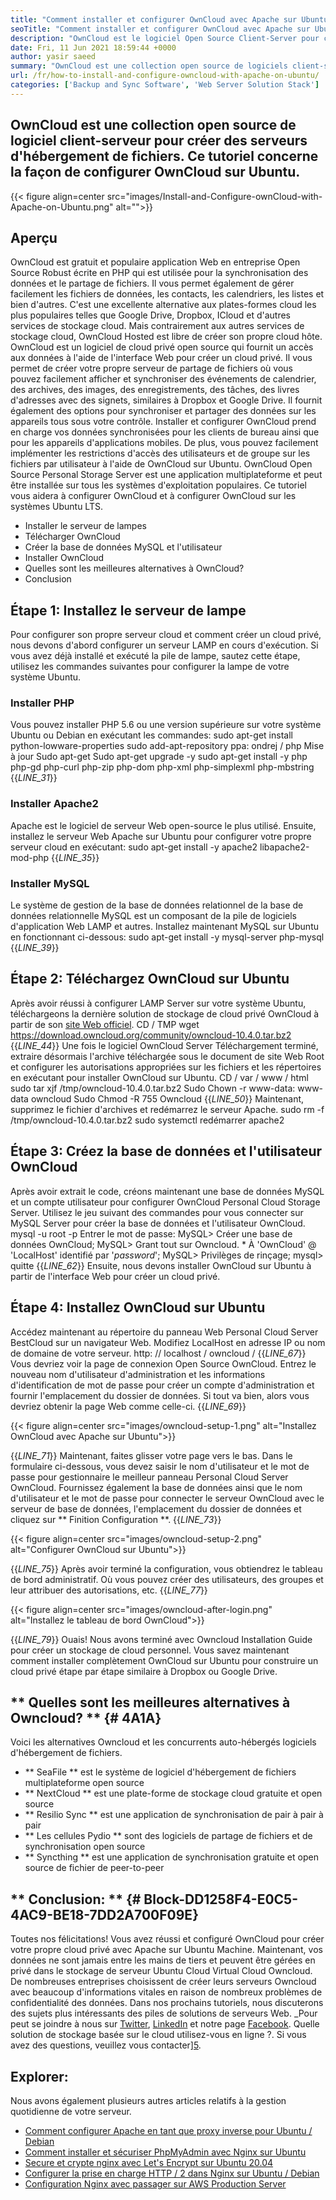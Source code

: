 ```yaml
---
title: "Comment installer et configurer OwnCloud avec Apache sur Ubuntu" 
seoTitle: "Comment installer et configurer OwnCloud avec Apache sur Ubuntu" 
description: "OwnCloud est le logiciel Open Source Client-Server pour créer des services d'hébergement de fichiers. Dans ce tutoriel, nous apprendrons à installer et à configurer OwnCloud sur Ubuntu" 
date: Fri, 11 Jun 2021 18:59:44 +0000
author: yasir saeed
summary: "OwnCloud est une collection open source de logiciels client-serveur pour créer des serveurs d'hébergement de fichiers. Ce tutoriel concerne la façon de configurer OwnCloud sur Ubuntu." 
url: /fr/how-to-install-and-configure-owncloud-with-apache-on-ubuntu/
categories: ['Backup and Sync Software', 'Web Server Solution Stack']
---
```


## OwnCloud est une collection open source de logiciel client-serveur pour créer des serveurs d'hébergement de fichiers. Ce tutoriel concerne la façon de configurer OwnCloud sur Ubuntu.

{{< figure align=center src="images/Install-and-Configure-ownCloud-with-Apache-on-Ubuntu.png" alt="">}}


## **Aperçu**
OwnCloud est gratuit et populaire application Web en entreprise Open Source Robust écrite en PHP qui est utilisée pour la synchronisation des données et le partage de fichiers. Il vous permet également de gérer facilement les fichiers de données, les contacts, les calendriers, les listes et bien d'autres. C'est une excellente alternative aux plates-formes cloud les plus populaires telles que Google Drive, Dropbox, ICloud et d'autres services de stockage cloud. Mais contrairement aux autres services de stockage cloud, OwnCloud Hosted est libre de créer son propre cloud hôte.
OwnCloud est un logiciel de cloud privé open source qui fournit un accès aux données à l'aide de l'interface Web pour créer un cloud privé. Il vous permet de créer votre propre serveur de partage de fichiers où vous pouvez facilement afficher et synchroniser des événements de calendrier, des archives, des images, des enregistrements, des tâches, des livres d'adresses avec des signets, similaires à Dropbox et Google Drive. Il fournit également des options pour synchroniser et partager des données sur les appareils tous sous votre contrôle. Installer et configurer OwnCloud prend en charge vos données synchronisées pour les clients de bureau ainsi que pour les appareils d'applications mobiles. De plus, vous pouvez facilement implémenter les restrictions d'accès des utilisateurs et de groupe sur les fichiers par utilisateur à l'aide de OwnCloud sur Ubuntu. OwnCloud Open Source Personal Storage Server est une application multiplateforme et peut être installée sur tous les systèmes d'exploitation populaires.
Ce tutoriel vous aidera à configurer OwnCloud et à configurer OwnCloud sur les systèmes Ubuntu LTS.
  * Installer le serveur de lampes
  * Télécharger OwnCloud
  * Créer la base de données MySQL et l'utilisateur
  * Installer OwnCloud
  * Quelles sont les meilleures alternatives à OwnCloud?
  * Conclusion

## Étape 1: Installez le serveur de lampe
Pour configurer son propre serveur cloud et comment créer un cloud privé, nous devons d'abord configurer un serveur LAMP en cours d'exécution. Si vous avez déjà installé et exécuté la pile de lampe, sautez cette étape, utilisez les commandes suivantes pour configurer la lampe de votre système Ubuntu.

### Installer PHP
Vous pouvez installer PHP 5.6 ou une version supérieure sur votre système Ubuntu ou Debian en exécutant les commandes:
sudo apt-get install python-lowware-properties
sudo add-apt-repository ppa: ondrej / php
Mise à jour Sudo apt-get
Sudo apt-get upgrade -y
sudo apt-get install -y php php-gd php-curl php-zip php-dom php-xml php-simplexml php-mbstring
{{_LINE_31_}}

### Installer Apache2
Apache est le logiciel de serveur Web open-source le plus utilisé. Ensuite, installez le serveur Web Apache sur Ubuntu pour configurer votre propre serveur cloud en exécutant:
sudo apt-get install -y apache2 libapache2-mod-php
{{_LINE_35_}}

### Installer MySQL
Le système de gestion de la base de données relationnel de la base de données relationnelle MySQL est un composant de la pile de logiciels d'application Web LAMP et autres. Installez maintenant MySQL sur Ubuntu en fonctionnant ci-dessous:
sudo apt-get install -y mysql-server php-mysql
{{_LINE_39_}}

## Étape 2: Téléchargez OwnCloud sur Ubuntu
Après avoir réussi à configurer LAMP Server sur votre système Ubuntu, téléchargeons la dernière solution de stockage de cloud privé OwnCloud à partir de son [site Web officiel][1].
CD / TMP
wget https://download.owncloud.org/community/owncloud-10.4.0.tar.bz2
{{_LINE_44_}}
Une fois le logiciel OwnCloud Server Téléchargement terminé, extraire désormais l'archive téléchargée sous le document de site Web Root et configurer les autorisations appropriées sur les fichiers et les répertoires en exécutant pour installer OwnCloud sur Ubuntu.
CD / var / www / html
sudo tar xjf /tmp/owncloud-10.4.0.tar.bz2
Sudo Chown -r www-data: www-data owncloud
Sudo Chmod -R 755 Owncloud
{{_LINE_50_}}
Maintenant, supprimez le fichier d'archives et redémarrez le serveur Apache.
sudo rm -f /tmp/owncloud-10.4.0.tar.bz2
sudo systemctl redémarrer apache2

## Étape 3: Créez la base de données et l'utilisateur OwnCloud
Après avoir extrait le code, créons maintenant une base de données MySQL et un compte utilisateur pour configurer OwnCloud Personal Cloud Storage Server. Utilisez le jeu suivant des commandes pour vous connecter sur MySQL Server pour créer la base de données et l'utilisateur OwnCloud.
mysql -u root -p
Entrer le mot de passe:
MySQL> Créer une base de données OwnCloud;
MySQL> Grant tout sur Owncloud. * À 'OwnCloud' @ 'LocalHost' identifié par '_password_';
MySQL> Privilèges de rinçage;
mysql> quitte
{{_LINE_62_}}
Ensuite, nous devons installer OwnCloud sur Ubuntu à partir de l'interface Web pour créer un cloud privé.

## Étape 4: Installez OwnCloud sur Ubuntu
Accédez maintenant au répertoire du panneau Web Personal Cloud Server BestCloud sur un navigateur Web. Modifiez LocalHost en adresse IP ou nom de domaine de votre serveur.
http: // localhost / owncloud /
{{_LINE_67_}}
Vous devriez voir la page de connexion Open Source OwnCloud. Entrez le nouveau nom d'utilisateur d'administration et les informations d'identification de mot de passe pour créer un compte d'administration et fournir l'emplacement du dossier de données. Si tout va bien, alors vous devriez obtenir la page Web comme celle-ci.
{{_LINE_69_}}

{{< figure align=center src="images/owncloud-setup-1.png" alt="Installez OwnCloud avec Apache sur Ubuntu">}}

{{_LINE_71_}}
Maintenant, faites glisser votre page vers le bas. Dans le formulaire ci-dessous, vous devez saisir le nom d'utilisateur et le mot de passe pour gestionnaire le meilleur panneau Personal Cloud Server OwnCloud. Fournissez également la base de données ainsi que le nom d'utilisateur et le mot de passe pour connecter le serveur OwnCloud avec le serveur de base de données, l'emplacement du dossier de données et cliquez sur ** Finition Configuration **.
{{_LINE_73_}}

{{< figure align=center src="images/owncloud-setup-2.png" alt="Configurer OwnCloud sur Ubuntu">}}

{{_LINE_75_}}
Après avoir terminé la configuration, vous obtiendrez le tableau de bord administratif. Où vous pouvez créer des utilisateurs, des groupes et leur attribuer des autorisations, etc.
{{_LINE_77_}}

{{< figure align=center src="images/owncloud-after-login.png" alt="Installez le tableau de bord OwnCloud">}}

{{_LINE_79_}}
Ouais! Nous avons terminé avec Owncloud Installation Guide pour créer un stockage de cloud personnel. Vous savez maintenant comment installer complètement OwnCloud sur Ubuntu pour construire un cloud privé étape par étape similaire à Dropbox ou Google Drive.

## ** Quelles sont les meilleures alternatives à Owncloud? ** {# 4A1A}
Voici les alternatives Owncloud et les concurrents auto-hébergés logiciels d'hébergement de fichiers.
  * ** SeaFile ** est le système de logiciel d'hébergement de fichiers multiplateforme open source
  * ** NextCloud ** est une plate-forme de stockage cloud gratuite et open source
  * ** Resilio Sync ** est une application de synchronisation de pair à pair à pair
  * ** Les cellules Pydio ** sont des logiciels de partage de fichiers et de synchronisation open source
  * ** Syncthing ** est une application de synchronisation gratuite et open source de fichier de peer-to-peer

## ** Conclusion: ** {# Block-DD1258F4-E0C5-4AC9-BE18-7DD2A700F09E}
Toutes nos félicitations! Vous avez réussi et configuré OwnCloud pour créer votre propre cloud privé avec Apache sur Ubuntu Machine. Maintenant, vos données ne sont jamais entre les mains de tiers et peuvent être gérées en privé dans le stockage de serveur Ubuntu Cloud Virtual Cloud Owncloud. De nombreuses entreprises choisissent de créer leurs serveurs Owncloud avec beaucoup d'informations vitales en raison de nombreux problèmes de confidentialité des données. Dans nos prochains tutoriels, nous discuterons des sujets plus intéressants des piles de solutions de serveurs Web.
_Pour peut se joindre à nous sur [Twitter][2], [LinkedIn][3] et notre page [Facebook][4]. Quelle solution de stockage basée sur le cloud utilisez-vous en ligne ?. Si vous avez des questions, veuillez vous contacter][5].

## Explorer:
Nous avons également plusieurs autres articles relatifs à la gestion quotidienne de votre serveur.
  * [Comment configurer Apache en tant que proxy inverse pour Ubuntu / Debian][6]
  * [Comment installer et sécuriser PhpMyAdmin avec Nginx sur Ubuntu][7]
  * [Secure et crypte nginx avec Let's Encrypt sur Ubuntu 20.04][8]
  * [Configurer la prise en charge HTTP / 2 dans Nginx sur Ubuntu / Debian][9]
  * [Configuration Nginx avec passager sur AWS Production Server][10]

  
[1]: https://owncloud.org/install/
[2]: https://twitter.com/containerize_co
[3]: https://www.linkedin.com/company/containerize/
[4]: http://facebook.com/containerize
[5]: mailto:yasir.saeed@aspose.com
[6]: https://blog.containerize.com/web-server-solution-stack/how-to-configure-apache-as-a-reverse-proxy-for-ubuntudebian/
[7]: https://blog.containerize.com/web-server-solution-stack/how-to-install-and-secure-phpmyadmin-with-nginx-on-ubuntu/
[8]: https://blog.containerize.com/web-server-solution-stack/how-to-secure-nginx-with-letsencrypt-on-ubuntu-20-04/
[9]: https://blog.containerize.com/web-server-solution-stack/how-to-configure-http2-support-in-nginx-on-ubuntudebian/
[10]: https://blog.containerize.com/web-server-solution-stack/how-to-setup-nginx-with-passenger-on-aws-production-server/
